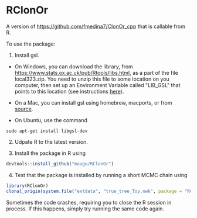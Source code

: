 # RClonOr
A version of https://github.com/fmedina7/ClonOr_cpp that is callable from R.

To use the package:

1. Install gsl.

- On Windows, you can download the library, from https://www.stats.ox.ac.uk/pub/Rtools/libs.html, as a part of the file local323.zip. You need to unzip this file to some location on you computer, then set up an Environment Variable called "LIB_GSL" that points to this location (see instructions [here](https://docs.oracle.com/en/database/oracle/machine-learning/oml4r/1.5.1/oread/creating-and-modifying-environment-variables-on-windows.html)).

- On a Mac, you can install gsl using homebrew, macports, or from [source](https://www.gnu.org/software/gsl/).

- On Ubuntu, use the command

```console
sudo apt-get install libgsl-dev
```

2. Udpate R to the latest version.

3. Install the package in R using

```R
devtools::install_github("maugu/RClonOr")
```

4. Test that the package is installed by running a short MCMC chain using

```R
library(RClonOr)
clonal_origin(system.file("extdata", "true_tree_Toy.nwk", package = "RClonOr"),system.file("extdata", "simulatedData_Toy.xmfa", package = "RClonOr"),"test_Toy.xml",a="1,1,1,2,2,1,1,1,0,0,0",x=0,y=5000,z=10,D=50,T=10,R=5,m="0.25,100,1")
```

Sometimes the code crashes, requiring you to close the R session in process. If this happens, simply try running the same code again.
